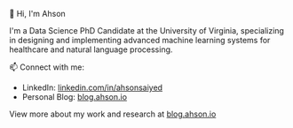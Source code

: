 👋 Hi, I'm Ahson

I'm a Data Science PhD Candidate at the University of Virginia, specializing in designing and implementing advanced machine learning systems for healthcare and natural language processing. 

📫 Connect with me:
* LinkedIn: [linkedin.com/in/ahsonsaiyed](https://linkedin.com/in/ahsonsaiyed)
* Personal Blog: [blog.ahson.io](https://blog.ahson.io)


View more about my work and research at [blog.ahson.io](https://blog.ahson.io)
